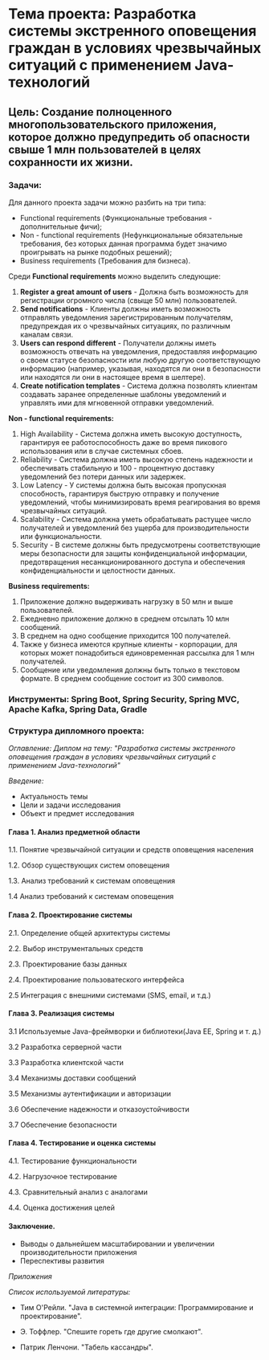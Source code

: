 # Тема проекта: Разработка системы экстренного оповещения граждан в условиях чрезвычайных ситуаций с применением Java-технологий

## Цель: Создание полноценного многопользовательского приложения, которое должно предупредить об опасности свыше 1 млн пользователей в целях сохранности их жизни.

### Задачи:

Для данного проекта задачи можно разбить на три типа:

* Functional requirements (Функциональные требования - дополнительные фичи);
* Non - functional requirements (Нефункциональные обязательные требования, без которых данная программа будет значимо проигрывать на рынке подобных решений);
* Business requirements (Требования для бизнеса).


Среди **Functional requirements** можно выделить следующие:

1. **Register a great amount of users** - Должна быть возможность для регистрации огромного числа (свыще 50 млн) пользователей.
2. **Send notifications** - Клиенты должны иметь возможность отправлять уведомления зарегистрированным получателям, предупреждая их о чрезвычайных ситуациях, по различным каналам связи.
3. **Users can respond different** - Получатели должны иметь возможность отвечать на уведомления, предоставляя информацию о своем статусе безопасности или любую другую соответствующую информацию (например, указывая, находятся ли они в безопасности или находятся ли они в настоящее время в шелтере).
4. **Create notification templates** - Система должна позволять клиентам создавать заранее определенные шаблоны уведомлений и управлять ими для мгновенной отправки уведомлений.

**Non - functional requirements:**

1. High Availability - Система должна иметь высокую доступность, гарантируя ее работоспособность даже во время пикового использования или в случае системных сбоев.
2. Reliability - Система должна иметь высокую степень надежности и обеспечивать стабильную и 100 - процентную доставку уведомлений без потери данных или задержек.
3. Low Latency - У системы должна быть высокая пропускная способность, гарантируя быструю отправку и получение уведомлений, чтобы минимизировать время реагирования во время чрезвычайных ситуаций.
4. Scalability - Система должна уметь обрабатывать растущее число получателей и уведомлений без ущерба для производительности или функциональности.
5. Security - В системе должны быть предусмотрены соответствующие меры безопасности для защиты конфиденциальной информации, предотвращения несанкционированного доступа и обеспечения конфиденциальности и целостности данных.

**Business requirements:**

1. Приложение должно выдерживать нагрузку в 50 млн и выше пользователей.
2. Ежедневно приложение должно в среднем отсылать 10 млн сообщений.
3. В среднем на одно сообщение приходится 100 получателей.
4. Также у бизнеса имеются крупные клиенты - корпорации, для которых может понадобиться единовременная рассылка для 1 млн получателей.
5. Сообщение или уведомления должны быть только в текстовом формате. В среднем сообщение состоит из 300 символов.


### Инструменты: Spring Boot, Spring Security, Spring MVC, Apache Kafka, Spring Data, Gradle

### Структура дипломного проекта:

*Оглавление: Диплом на тему: "Разработка системы экстренного оповещения граждан в условиях чрезвычайных ситуаций с применением Java-технологий"* 

*Введение:*

* Актуальность темы
* 
  Цели и задачи исследования
* 
  Объект и предмет исследования

#### Глава 1. Анализ предметной области
1.1. Понятие чрезвычайной ситуации и средств оповещения населения

1.2. Обзор существующих систем оповещения

1.3. Анализ требований к системам оповещения

1.4 Анализ требований к системам оповещения

#### Глава 2. Проектирование системы

2.1. Определение общей архитектуры системы

2.2. Выбор инструментальных средств 

2.3. Проектирование базы данных 

2.4. Проектирование пользоватеского интерфейса

2.5 Интеграция с внешними системами (SMS, email, и т.д.)

#### Глава 3. Реализация системы

3.1 Используемые Java-фреймворки и библиотеки(Java EE, Spring и т. д.)

3.2 Разработка серверной части

3.3 Разработка клиентской части

3.4 Механизмы доставки сообщений

3.5 Механизмы аутентификации и авторизации

3.6 Обеспечение надежности и отказоустойчивости

3.7 Обеспечение безопасности


#### Глава 4. Тестирование и оценка системы

4.1. Тестирование функциональности

4.2. Нагрузочное тестирование

4.3. Сравнительный анализ с аналогами

4.4. Оценка достижения целей

#### Заключение.

* Выводы о дальнейшем масштабировании и увеличении производительности приложения
* Переспективы развития

*Приложения*

*Список используемой литературы:*

* Тим О'Рейли. "Java в системной интеграции: Программирование и проектирование".

* Э. Тоффлер. "Спешите гореть где другие смолкают".

* Патрик Ленчони. "Табель кассандры".



